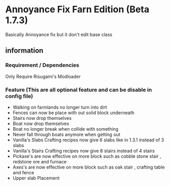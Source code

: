 # Annoyance Fix Farn Edition (Beta 1.7.3)
 Basically Annoyance fix but it don't edit base class
## information
### Requirement / Dependencies
Only Require Risugami's Modloader
### Feature (This are all optional feature and can be disable in config file)
- Walking on farmlands no longer turn into dirt
- Fences can now be place with out solid block underneath
- Stairs now drop themselves
- Boat now drop themselves
- Boat no longer break when collide with something
- Never fall through boats anymore when getting out
- Vanilla's Slabs Crafting recipes now give 6 slabs like in 1.3.1 instead of 3 slabs
- Vanilla's Stairs Crafting recipes now give 8 stairs instead of 4 stairs
- Pickaxe's are now effective on more block such as cobble stone stair , redstone ore and furnace
- Axes's are now effective on more block such as oak stair , crafting table and fence
- Upper slab Placement

